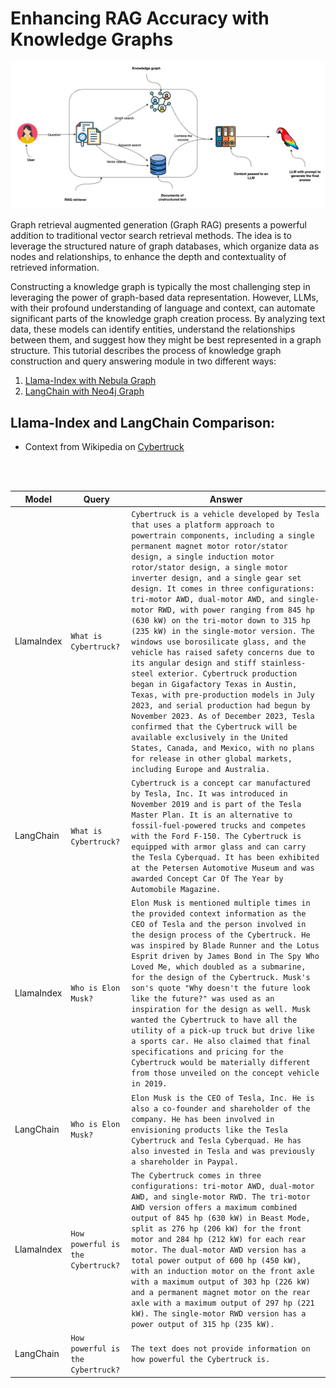 # Enhancing RAG Accuracy with Knowledge Graphs

![plot](./Graph_RAG.png)

Graph retrieval augmented generation (Graph RAG) presents a powerful addition to traditional vector search retrieval methods. The idea is to leverage the structured nature of graph databases, which organize data as nodes and relationships, to enhance the depth and contextuality of retrieved information.

Constructing a knowledge graph is typically the most challenging step in leveraging the power of graph-based data representation. However, LLMs, with their profound understanding of language and context, can automate significant parts of the knowledge graph creation process. By analyzing text data, these models can identify entities, understand the relationships between them, and suggest how they might be best represented in a graph structure. This tutorial describes the process of knowledge graph construction and query answering module in two different ways: <br>
 1) [Llama-Index with Nebula Graph](https://github.com/fatemehsrz/RAG_Knowledge_Graph/blob/main/LlamaIndex_KG_Nebula.ipynb) <br>
 2) [LangChain with Neo4j Graph](https://github.com/fatemehsrz/RAG_Knowledge_Graph/blob/main/Langchian_KG_Neo4j.ipynb)
 
## Llama-Index and LangChain Comparison:

- Context from Wikipedia on [Cybertruck](https://en.wikipedia.org/wiki/Tesla_Cybertruck)

<br />
<br />


|Model|Query| Answer|
|---|---|---|
|LlamaIndex| `What is Cybertruck?` | `Cybertruck is a vehicle developed by Tesla that uses a platform approach to powertrain components, including a single permanent magnet motor rotor/stator design, a single induction motor rotor/stator design, a single motor inverter design, and a single gear set design. It comes in three configurations: tri-motor AWD, dual-motor AWD, and single-motor RWD, with power ranging from 845 hp (630 kW) on the tri-motor down to 315 hp (235 kW) in the single-motor version. The windows use borosilicate glass, and the vehicle has raised safety concerns due to its angular design and stiff stainless-steel exterior. Cybertruck production began in Gigafactory Texas in Austin, Texas, with pre-production models in July 2023, and serial production had begun by November 2023. As of December 2023, Tesla confirmed that the Cybertruck will be available exclusively in the United States, Canada, and Mexico, with no plans for release in other global markets, including Europe and Australia.`|
|LangChain | `What is Cybertruck?` | `Cybertruck is a concept car manufactured by Tesla, Inc. It was introduced in November 2019 and is part of the Tesla Master Plan. It is an alternative to fossil-fuel-powered trucks and competes with the Ford F-150. The Cybertruck is equipped with armor glass and can carry the Tesla Cyberquad. It has been exhibited at the Petersen Automotive Museum and was awarded Concept Car Of The Year by Automobile Magazine.` |
|LlamaIndex| `Who is Elon Musk?`|`Elon Musk is mentioned multiple times in the provided context information as the CEO of Tesla and the person involved in the design process of the Cybertruck. He was inspired by Blade Runner and the Lotus Esprit driven by James Bond in The Spy Who Loved Me, which doubled as a submarine, for the design of the Cybertruck. Musk's son's quote "Why doesn't the future look like the future?" was used as an inspiration for the design as well. Musk wanted the Cybertruck to have all the utility of a pick-up truck but drive like a sports car. He also claimed that final specifications and pricing for the Cybertruck would be materially different from those unveiled on the concept vehicle in 2019.` |
|LangChain |`Who is Elon Musk?` | `Elon Musk is the CEO of Tesla, Inc. He is also a co-founder and shareholder of the company. He has been involved in envisioning products like the Tesla Cybertruck and Tesla Cyberquad. He has also invested in Tesla and was previously a shareholder in Paypal.`|
|LlamaIndex| `How powerful is the Cybertruck?`| `The Cybertruck comes in three configurations: tri-motor AWD, dual-motor AWD, and single-motor RWD. The tri-motor AWD version offers a maximum combined output of 845 hp (630 kW) in Beast Mode, split as 276 hp (206 kW) for the front motor and 284 hp (212 kW) for each rear motor. The dual-motor AWD version has a total power output of 600 hp (450 kW), with an induction motor on the front axle with a maximum output of 303 hp (226 kW) and a permanent magnet motor on the rear axle with a maximum output of 297 hp (221 kW). The single-motor RWD version has a power output of 315 hp (235 kW).` |
|LangChain | `How powerful is the Cybertruck?`| `The text does not provide information on how powerful the Cybertruck is.` |

 


